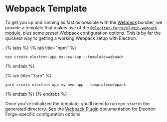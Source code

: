 # Webpack Template

To get you up and running as fast as possible with the [Webpack](https://webpack.js.org) bundler, we provide a template that makes use of the [`@electron-forge/plugin-webpack` module](../config/plugins/webpack.md), plus some preset Webpack configuration options.  This is by far the quickest way to getting a working Webpack setup with Electron.

{% tabs %}
{% tab title="npm" %}
```
npx create-electron-app my-new-app --template=webpack
```
{% endtab %}

{% tab title="Yarn" %}
```
yarn create electron-app my-new-app --template=webpack
```
{% endtab %}
{% endtabs %}

Once you've initialized the template, you'll need to run `npm start`in the generated directory. See the [Webpack Plugin](../config/plugins/webpack.md) documentation for Electron Forge-specific configuration options.

